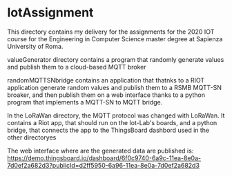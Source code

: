 # IotAssignment

This directory contains my delivery for the assignments for the 2020 IOT course for the  Engineering in Computer Science master degree at Sapienza University of Roma.

valueGenerator  directory contains a program that randomly generate values and publish them to a cloud-based MQTT broker

randomMQTTSNbridge contains an application that thatnks to a RIOT application generate random values and publish them to a RSMB MQTT-SN broaker, and then publish them on a web interface thanks to a python program that implements a MQTT-SN to MQTT bridge. 

In the LoRaWan directory, the MQTT protocol was changed with LoRaWan. It contains a Riot app, that should run on the Iot-Lab's boards, and a python bridge, that connects the app to the ThingsBoard dashbord used in the other directoryes

The web interface where are the generated data are published is:
https://demo.thingsboard.io/dashboard/6f0c9740-6a9c-11ea-8e0a-7d0ef2a682d3?publicId=d2ff5950-6a96-11ea-8e0a-7d0ef2a682d3
